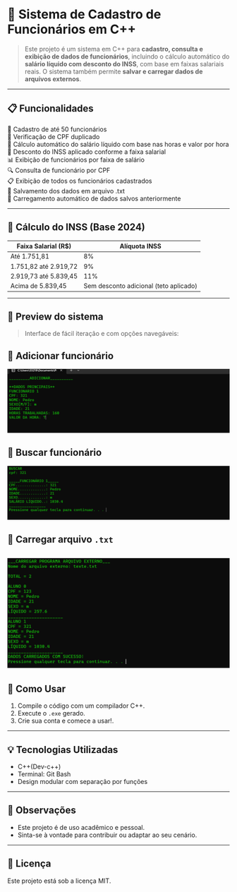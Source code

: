 # 💼 Sistema de Cadastro de Funcionários em C++

> Este projeto é um sistema em C++ para **cadastro, consulta e exibição de dados de funcionários**, incluindo o cálculo automático do **salário líquido com desconto do INSS**, com base em faixas salariais reais. O sistema também permite **salvar e carregar dados de arquivos externos**.
---

## 📋 Funcionalidades

🔢 Cadastro de até 50 funcionários  
🧾 Verificação de CPF duplicado  
🧮 Cálculo automático do salário líquido com base nas horas e valor por hora  
💸 Desconto do INSS aplicado conforme a faixa salarial  
📊 Exibição de funcionários por faixa de salário  
🔍 Consulta de funcionário por CPF  
📋 Exibição de todos os funcionários cadastrados  
💾 Salvamento dos dados em arquivo .txt  
📂 Carregamento automático de dados salvos anteriormente  

---

## 🧾 Cálculo do INSS (Base 2024)

| Faixa Salarial (R$)         | Alíquota INSS |
|-----------------------------|---------------|
| Até 1.751,81                | 8%            |
| 1.751,82 até 2.919,72       | 9%            |
| 2.919,73 até 5.839,45       | 11%           |
| Acima de 5.839,45           | Sem desconto adicional (teto aplicado) |

---

## 📸 Preview do sistema
> Interface de fácil iteração e com opções navegáveis:

## 🪪 Adicionar funcionário
![Adicionar](img/preview-add.png)

## 🔎 Buscar funcionário
![Buscar](img/preview-buscar.png)

## 💾 Carregar arquivo `.txt`
![Carregar](img/preview-carregar.png)
---

## 📂 Como Usar

1. Compile o código com um compilador C++.
2. Execute o `.exe` gerado.
3. Crie sua conta e comece a usar!.

---

## 💡 Tecnologias Utilizadas

- C++(Dev-c++)
- Terminal: Git Bash
- Design modular com separação por funções

---

## 📌 Observações

- Este projeto é de uso acadêmico e pessoal.
- Sinta-se à vontade para contribuir ou adaptar ao seu cenário.

---

## 📝 Licença

Este projeto está sob a licença MIT.  